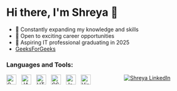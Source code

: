 # Hi there, I'm Shreya 👋 


- 🌱 Constantly expanding my knowledge and skills
- 👯 Open to exciting career opportunities
- 🥅 Aspiring IT professional graduating in 2025
- [GeeksForGeeks](https://auth.geeksforgeeks.org/user/shreya001)



### Languages and Tools:

<img align="left" alt="C" width="26px" src="https://cdn.jsdelivr.net/gh/devicons/devicon/icons/c/c-original.svg" style="padding-right:10px;" />
<img align="left" alt="JAVA" width="26px" src="https://cdn.jsdelivr.net/gh/devicons/devicon/icons/java/java-original.svg" style="padding-right:10px;" />
<img align="left" alt="HTML5" width="26px" src="https://cdn.jsdelivr.net/gh/devicons/devicon/icons/html5/html5-original.svg" style="padding-right:10px;" />
<img align="left" alt="CSS3" width="26px" src="https://cdn.jsdelivr.net/gh/devicons/devicon/icons/css3/css3-original.svg" style="padding-right:10px;" />
<img align="left" alt="JavaScript" width="26px" src="https://cdn.jsdelivr.net/gh/devicons/devicon/icons/javascript/javascript-original.svg" style="padding-right:10px;" />
<img align="left" alt="Visual Studio Code" width="26px" src="https://cdn.jsdelivr.net/gh/devicons/devicon/icons/vscode/vscode-original.svg" style="padding-right:10px;" />
<p align="center">
 
   <a href="https://www.linkedin.com/in/shreya-patra01/" target="_blank">
  <img src="https://img.shields.io/badge/LinkedIn-0077B5?style=for-the-badge&logo=linkedin&logoColor=white" alt="Shreya LinkedIn"/>
 </a>

</p>

